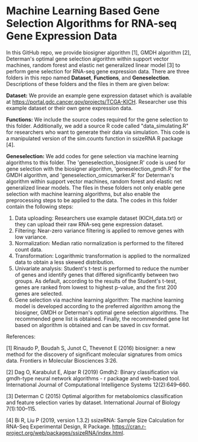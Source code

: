 # Machine Learning Based Gene Selection Algorithms for RNA-seq Gene Expression Data
In this GitHub repo, we provide biosigner algorithm [1], GMDH algorithm [2], Determan's optimal gene selection algorithm within support vector machines, random forest and elastic net generalized linear model [3] to perform gene selection for RNA-seq gene expression data. There are three folders in this repo named **Dataset**, **Functions**, and
 **Geneselection**. Descriptions of these folders and the files in them are given below:


**Dataset:** We provide an example gene expression dataset which is available at https://portal.gdc.cancer.gov/projects/TCGA-KICH. Researcher use this example dataset or their own gene expression data.


**Functions:** We include the source codes required for the gene selection to this folder. 
Additionally, we add a source R code called "data_simulating.R" for researchers who want to generate their data via simulation. This code is a manipulated version of the sim.counts function in ssizeRNA R package [4].


**Geneselection:** We add codes for gene selection via machine learning algorithms to this folder. The 'geneselection_biosigner.R' code is used for gene selection with the biosigner algorithm, 'geneselection_gmdh.R' for the GMDH algorithm, and 'geneselection_omicsmarker.R' for Determan's algorithm within support vector machines, random forest and elastic net generalized linear models. The files in these folders not only enable gene selection with machine learning algorithms, but also enable the preprocessing steps to be applied to the data. The codes in this folder contain the following steps:

1. Data uploading: Researchers use example dataset (KICH_data.txt) or they can upload their raw RNA-seq gene expression dataset.
2. Filtering: Near-zero variance filtering is applied to remove genes with low variance.
3. Normalization: Median ratio normalization is performed to the filtered count data.
4. Transformation: Logarithmic transformation is applied to the normalized data to obtain a less skewed distribution.
5. Univariate analysis: Student's t-test is performed to reduce the number of genes and identify genes that differed significantly between two groups. As default, according to the results of the Student's t-test, genes are ranked from lowest to highest p-value, and the first 200 genes are selected.
6. Gene selection via machine learning algorithm: The machine learning model is developed according to the preferred algorithm among the biosigner, GMDH or Determan's optimal gene selection algorithms. The recommended gene list is obtained. Finally, the recommended gene list based on algorithm is obtained and can be saved in csv format.

References: 

[1] Rinaudo P, Boudah S, Junot C, Thevenot E (2016) biosigner: a new method for the discovery of significant molecular signatures from omics data. Frontiers in Molecular Biosciences 3:26.

[2] Dag O, Karabulut E, Alpar R (2019) Gmdh2: Binary classification via gmdh-type neural network algorithms - r package and web-based tool. International Journal of Computational Intelligence Systems 12(2):649–660.

[3] Determan C (2015) Optimal algorithm for metabolomics classification and feature selection varies by dataset. International Journal of Biology 7(1):100–115.

[4] Bi R, Liu P (2019, version 1.3.2) ssizeRNA: Sample Size Calculation for RNA-Seq Experimental Design, R Package. https://cran.r-project.org/web/packages/ssizeRNA/index.html.
